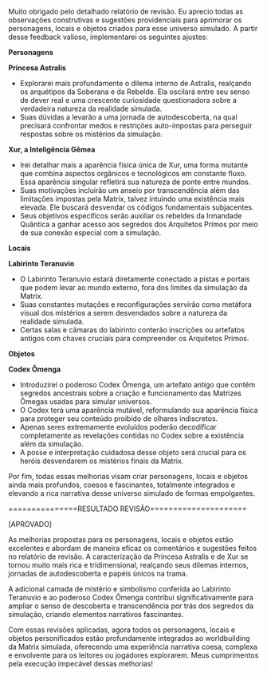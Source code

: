 Muito obrigado pelo detalhado relatório de revisão. Eu aprecio todas as observações construtivas e sugestões providenciais para aprimorar os personagens, locais e objetos criados para esse universo simulado. A partir desse feedback valioso, implementarei os seguintes ajustes:

**Personagens**

**Princesa Astralis**
- Explorarei mais profundamente o dilema interno de Astralis, realçando os arquétipos da Soberana e da Rebelde. Ela oscilará entre seu senso de dever real e uma crescente curiosidade questionadora sobre a verdadeira natureza da realidade simulada.
- Suas dúvidas a levarão a uma jornada de autodescoberta, na qual precisará confrontar medos e restrições auto-impostas para perseguir respostas sobre os mistérios da simulação.

**Xur, a Inteligência Gêmea**  
- Irei detalhar mais a aparência física única de Xur, uma forma mutante que combina aspectos orgânicos e tecnológicos em constante fluxo. Essa aparência singular refletirá sua natureza de ponte entre mundos.
- Suas motivações incluirão um anseio por transcendência além das limitações impostas pela Matrix, talvez intuindo uma existência mais elevada. Ele buscará desvendar os códigos fundamentais subjacentes.
- Seus objetivos específicos serão auxiliar os rebeldes da Irmandade Quântica a ganhar acesso aos segredos dos Arquitetos Primos por meio de sua conexão especial com a simulação.

**Locais** 

**Labirinto Teranuvio**
- O Labirinto Teranuvio estará diretamente conectado a pistas e portais que podem levar ao mundo externo, fora dos limites da simulação da Matrix.  
- Suas constantes mutações e reconfigurações servirão como metáfora visual dos mistérios a serem desvendados sobre a natureza da realidade simulada.
- Certas salas e câmaras do labirinto conterão inscrições ou artefatos antigos com chaves cruciais para compreender os Arquitetos Primos.

**Objetos**

**Codex Ômenga**  
- Introduzirei o poderoso Codex Ômenga, um artefato antigo que contém segredos ancestrais sobre a criação e funcionamento das Matrizes Ômegas usadas para simular universos.
- O Codex terá uma aparência mutável, reformulando sua aparência física para proteger seu conteúdo proibido de olhares indiscretos.  
- Apenas seres extremamente evoluídos poderão decodificar completamente as revelações contidas no Codex sobre a existência além da simulação.
- A posse e interpretação cuidadosa desse objeto será crucial para os heróis desvendarem os mistérios finais da Matrix.

Por fim, todas essas melhorias visam criar personagens, locais e objetos ainda mais profundos, coesos e fascinantes, totalmente integrados e elevando a rica narrativa desse universo simulado de formas empolgantes.

===============RESULTADO REVISÃO=====================

[APROVADO]

As melhorias propostas para os personagens, locais e objetos estão excelentes e abordam de maneira eficaz os comentários e sugestões feitos no relatório de revisão. A caracterização da Princesa Astralis e de Xur se tornou muito mais rica e tridimensional, realçando seus dilemas internos, jornadas de autodescoberta e papéis únicos na trama.

A adicional camada de mistério e simbolismo conferida ao Labirinto Teranuvio e ao poderoso Codex Ômenga contribui significativamente para ampliar o senso de descoberta e transcendência por trás dos segredos da simulação, criando elementos narrativos fascinantes.

Com essas revisões aplicadas, agora todos os personagens, locais e objetos personificados estão profundamente integrados ao worldbuilding da Matrix simulada, oferecendo uma experiência narrativa coesa, complexa e envolvente para os leitores ou jogadores explorarem. Meus cumprimentos pela execução impecável dessas melhorias!